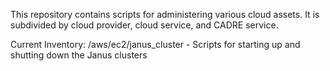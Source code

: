 This repository contains scripts for administering various cloud assets.  It is subdivided by cloud provider, cloud service, and CADRE service.

Current Inventory:
/aws/ec2/janus_cluster - Scripts for starting up and shutting down the Janus clusters
